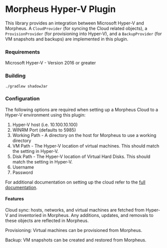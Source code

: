 # Morpheus Hyper-V Plugin
This library provides an integration between Microsoft Hyper-V and Morpheus. A `CloudProvider` (for syncing the Cloud related objects), a `ProvisionProvider` (for provisioning into Hyper-V), and a `BackupProvider` (for VM snapshots and backups) are implemented in this plugin.

### Requirements
Microsoft Hyper-V - Version 2016 or greater

### Building
`./gradlew shadowJar`

### Configuration
The following options are required when setting up a Morpheus Cloud to a Hyper-V environment using this plugin:
1. Hyper-V host (i.e. 10.100.10.100)
2. WINRM Port (defaults to 5985)
3. Working Path - A directory on the host for Morpheus to use a working directory
4. VM Path - The Hyper-V location of virtual machines. This should match the setting in Hyper-V.
5. Disk Path - The Hyper-V location of Virtual Hard Disks. This should match the setting in Hyper-V.
3. Username
4. Password

For additional documentation on setting up the cloud refer to the [full documentation](https://docs.morpheusdata.com/en/latest/integration_guides/Clouds/hyperv/hyperv.html#adding-hyper-v-as-a-private-cloud).

#### Features
Cloud sync: hosts, networks, and virtual machines are fetched from Hyper-V and inventoried in Morpheus. Any additions, updates, and removals to these objects are reflected in Morpheus.

Provisioning: Virtual machines can be provisioned from Morpheus.

Backup: VM snapshots can be created and restored from Morpheus.
